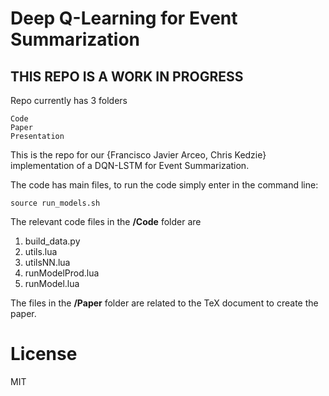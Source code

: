 # Deep Q-Learning for Event Summarization

## THIS REPO IS A WORK IN PROGRESS

Repo currently has 3 folders

    Code
    Paper
    Presentation

This is the repo for our {Francisco Javier Arceo, Chris Kedzie} implementation 
of a DQN-LSTM for Event Summarization. 

The code has <TBD> main files, to run the code simply enter in the command line:

    source run_models.sh

The relevant code files in the **/Code** folder are

1. build_data.py
2. utils.lua
3. utilsNN.lua
4. runModelProd.lua
5. runModel.lua

The files in the **/Paper** folder are related to the TeX document to create the paper.


# License

MIT
